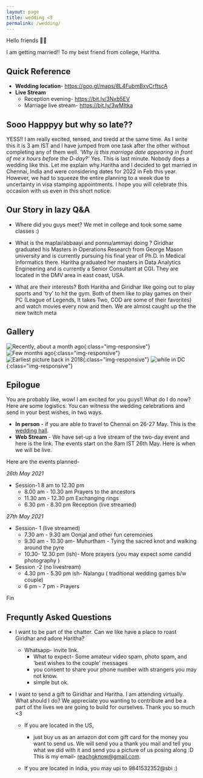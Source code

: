 ```yaml
---
layout: page
title: wedding <3
permalink: /wedding/
---
```


Hello friends 👋🏽

I am getting married!! To my best friend from college, Haritha.

## Quick Reference

* **Wedding location**- <https://goo.gl/maps/8L4FubmBxvCrftscA>
* **Live Stream**
  * Reception evening- <https://bit.ly/3Nxb5EV>
  * Marriage live stream- <https://bit.ly/3wMItka>

## Sooo Happpyy but why so late??

YESS!! I am really excited, tensed, and tiredd at the same time. As I write this it is 3 am IST and I have jumped from one task after the other without completing any of them well. *'Why is this marriage date appearing in front of me x hours before the D-day?'* Yes. This is last minute. Nobody does a wedding like this. Let me explain why.Haritha and I decided to get married in Chennai, India and were considering dates for 2022 in Feb this year. However, we had to squeeze the entire planning to a week due to uncertainty in visa stamping appointments. I hope you will celebrate this occasion with us even in this short notice.

## Our Story in lazy Q&A

* Where did you guys meet?
We met in college and took some same classes :)

* What is the maplai/abbaayi and ponnu/ammayi doing ?
Giridhar graduated his Masters in Operations Research from George Mason university and is currently pursuing his final year of Ph.D. in Medical Informatics there.
Haritha graduated her masters in Data Analytics Engineering and is currently a Senior Consultant at CGI. 
They are located in the DMV area in east coast, USA.

* What are their interests?
Both Haritha and Giridhar like going out to play sports and 'try' to hit the gym. Both of them like to play games on their PC (League of Legends, It takes Two, COD are some of their favorites) and watch movies every now and then. We are almost caught up the the new twitch meta

## Gallery

![Recently, about a month ago](/assets/p1.png){:class="img-responsive"}
![Few months ago](/assets/p2.png){:class="img-responsive"}
![Earliest picture back in 2018](/assets/p4.png){:class="img-responsive"}
![while in DC](/assets/p5.png){:class="img-responsive"}

## Epilogue

You are probably like, wow! I am excited for you guys!! What do I do now? Here are some logistics.
You can witness the wedding celebrations and send in your best wishes, in two ways.

* **In person** - if you are able to travel to Chennai on 26-27 May. This is the [wedding hall](https://goo.gl/maps/8L4FubmBxvCrftscA).
* **Web Stream** - We have set-up a live stream of the two-day event and here is the link. The events start on the 8am IST 26th May. Here is when we will be live.

Here are the events planned-

*26th May 2021*

* Session-1 8 am to 12.30 pm
  * 8.00 am - 10.30 am Prayers to the ancestors
  * 11.30 am - 12.30 pm Exchanging rings
  * 6.30 pm - 8.30 pm Reception (live streamed)

*27th May 2021*

* Session- 1 (live streamed)
  * 7.30 am - 9.30 am Oonjal and other fun ceremonies
  * 9.30 am - 10.30 am- Muhurtham - Tying the sacred knot and walking around the pyre
  * 10.30- 12.30 pm (ish)- More prayers (you may expect some candid photography )
* Session -2 (no livestream)
  * 4.30 pm - 5.30 pm ish-  Nalangu ( traditional wedding games b/w couple)
  * 6 pm - 7 pm - Prayers  

Fin

## Frequntly Asked Questions

* I want to be part of the chatter. Can we like have a place to roast Giridhar and adore Haritha?
  * Whatsapp- invite link.
    * What to expect- Some amateur video spam, photo spam, and 'best wishes to the couple' messages
    * you consent to share your phone number with strangers you may not know.
    * simple but ok.

* I want to send a gift to Giridhar and Haritha. I am attending virtually. What should I do?
  We appreciate you wanting to contribute and be a part of the lives we are going to build for ourselves. Thank you so much <3
  * If you are located in the US,  
    * just buy us as an amazon dot com gift card for the money you want to send us. We will send you a thank you mail and tell you what we did with it and send you a picture of us posing along :D This is my email- reachgknow@gmail.com.

  * If you are located in India, you may upi to 9841532352@sbi :)
